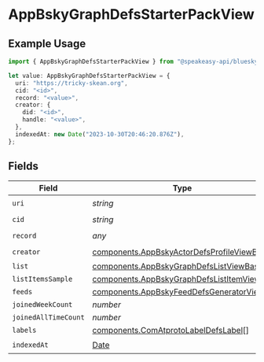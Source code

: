 # AppBskyGraphDefsStarterPackView

## Example Usage

```typescript
import { AppBskyGraphDefsStarterPackView } from "@speakeasy-api/bluesky/models/components";

let value: AppBskyGraphDefsStarterPackView = {
  uri: "https://tricky-skean.org",
  cid: "<id>",
  record: "<value>",
  creator: {
    did: "<id>",
    handle: "<value>",
  },
  indexedAt: new Date("2023-10-30T20:46:20.876Z"),
};
```

## Fields

| Field                                                                                                      | Type                                                                                                       | Required                                                                                                   | Description                                                                                                |
| ---------------------------------------------------------------------------------------------------------- | ---------------------------------------------------------------------------------------------------------- | ---------------------------------------------------------------------------------------------------------- | ---------------------------------------------------------------------------------------------------------- |
| `uri`                                                                                                      | *string*                                                                                                   | :heavy_check_mark:                                                                                         | N/A                                                                                                        |
| `cid`                                                                                                      | *string*                                                                                                   | :heavy_check_mark:                                                                                         | N/A                                                                                                        |
| `record`                                                                                                   | *any*                                                                                                      | :heavy_check_mark:                                                                                         | N/A                                                                                                        |
| `creator`                                                                                                  | [components.AppBskyActorDefsProfileViewBasic](../../models/components/appbskyactordefsprofileviewbasic.md) | :heavy_check_mark:                                                                                         | N/A                                                                                                        |
| `list`                                                                                                     | [components.AppBskyGraphDefsListViewBasic](../../models/components/appbskygraphdefslistviewbasic.md)       | :heavy_minus_sign:                                                                                         | N/A                                                                                                        |
| `listItemsSample`                                                                                          | [components.AppBskyGraphDefsListItemView](../../models/components/appbskygraphdefslistitemview.md)[]       | :heavy_minus_sign:                                                                                         | N/A                                                                                                        |
| `feeds`                                                                                                    | [components.AppBskyFeedDefsGeneratorView](../../models/components/appbskyfeeddefsgeneratorview.md)[]       | :heavy_minus_sign:                                                                                         | N/A                                                                                                        |
| `joinedWeekCount`                                                                                          | *number*                                                                                                   | :heavy_minus_sign:                                                                                         | N/A                                                                                                        |
| `joinedAllTimeCount`                                                                                       | *number*                                                                                                   | :heavy_minus_sign:                                                                                         | N/A                                                                                                        |
| `labels`                                                                                                   | [components.ComAtprotoLabelDefsLabel](../../models/components/comatprotolabeldefslabel.md)[]               | :heavy_minus_sign:                                                                                         | N/A                                                                                                        |
| `indexedAt`                                                                                                | [Date](https://developer.mozilla.org/en-US/docs/Web/JavaScript/Reference/Global_Objects/Date)              | :heavy_check_mark:                                                                                         | N/A                                                                                                        |